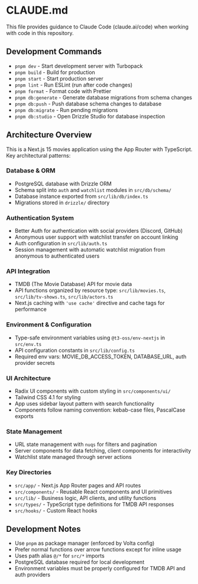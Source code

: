 # CLAUDE.md

This file provides guidance to Claude Code (claude.ai/code) when working with code in this repository.

## Development Commands

- `pnpm dev` - Start development server with Turbopack
- `pnpm build` - Build for production
- `pnpm start` - Start production server
- `pnpm lint` - Run ESLint (run after code changes)
- `pnpm format` - Format code with Prettier
- `pnpm db:generate` - Generate database migrations from schema changes
- `pnpm db:push` - Push database schema changes to database
- `pnpm db:migrate` - Run pending migrations
- `pnpm db:studio` - Open Drizzle Studio for database inspection

## Architecture Overview

This is a Next.js 15 movies application using the App Router with TypeScript. Key architectural patterns:

### Database & ORM
- PostgreSQL database with Drizzle ORM
- Schema split into `auth` and `watchlist` modules in `src/db/schema/`
- Database instance exported from `src/lib/db/index.ts`
- Migrations stored in `drizzle/` directory

### Authentication System
- Better Auth for authentication with social providers (Discord, GitHub)
- Anonymous user support with watchlist transfer on account linking
- Auth configuration in `src/lib/auth.ts`
- Session management with automatic watchlist migration from anonymous to authenticated users

### API Integration
- TMDB (The Movie Database) API for movie data
- API functions organized by resource type: `src/lib/movies.ts`, `src/lib/tv-shows.ts`, `src/lib/actors.ts`
- Next.js caching with `'use cache'` directive and cache tags for performance

### Environment & Configuration
- Type-safe environment variables using `@t3-oss/env-nextjs` in `src/env.ts`
- API configuration constants in `src/lib/config.ts`
- Required env vars: MOVIE_DB_ACCESS_TOKEN, DATABASE_URL, auth provider secrets

### UI Architecture
- Radix UI components with custom styling in `src/components/ui/`
- Tailwind CSS 4.1 for styling
- App uses sidebar layout pattern with search functionality
- Components follow naming convention: kebab-case files, PascalCase exports

### State Management
- URL state management with `nuqs` for filters and pagination
- Server components for data fetching, client components for interactivity
- Watchlist state managed through server actions

### Key Directories
- `src/app/` - Next.js App Router pages and API routes
- `src/components/` - Reusable React components and UI primitives
- `src/lib/` - Business logic, API clients, and utility functions
- `src/types/` - TypeScript type definitions for TMDB API responses
- `src/hooks/` - Custom React hooks

## Development Notes

- Use `pnpm` as package manager (enforced by Volta config)
- Prefer normal functions over arrow functions except for inline usage
- Uses path alias `@/*` for `src/*` imports
- PostgreSQL database required for local development
- Environment variables must be properly configured for TMDB API and auth providers